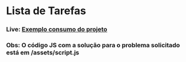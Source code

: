 <h1>Lista de Tarefas</h1>

### Live: <a href="https://renannevesc94.github.io/ADA/MODULO-02/LISTA-TAREFAS/index.html">Exemplo consumo do projeto</a>

### Obs: O código JS com a solução para o problema solicitado está em /assets/script.js
